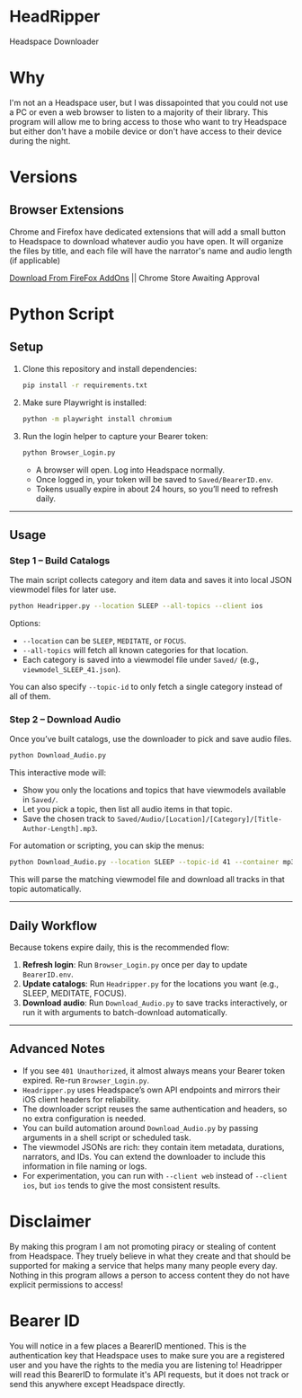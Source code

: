 # HeadRipper
Headspace Downloader

# Why
I'm not an a Headspace user, but I was dissapointed that you could not use a PC or even a web browser to listen to a majority of their library. 
This program will allow me to bring access to those who want to try Headspace but either don't have a mobile device or don't have access to their device during the night.

# Versions

## Browser Extensions
Chrome and Firefox have dedicated extensions that will add a small button to Headspace to download whatever audio you have open. It will organize the files by title, and each file will have the narrator's name and audio length (if applicable)

[Download From FireFox AddOns](https://addons.mozilla.org/en-US/firefox/addon/headripper/?utm_source=joexv.github.io) || Chrome Store Awaiting Approval


# Python Script
## Setup

1. Clone this repository and install dependencies:

   ```bash
   pip install -r requirements.txt
   ```

2. Make sure Playwright is installed:

   ```bash
   python -m playwright install chromium
   ```

3. Run the login helper to capture your Bearer token:

   ```bash
   python Browser_Login.py
   ```

   - A browser will open. Log into Headspace normally.
   - Once logged in, your token will be saved to `Saved/BearerID.env`.
   - Tokens usually expire in about 24 hours, so you’ll need to refresh daily.

---

## Usage

### Step 1 – Build Catalogs

The main script collects category and item data and saves it into local JSON viewmodel files for later use.

```bash
python Headripper.py --location SLEEP --all-topics --client ios
```

Options:

- `--location` can be `SLEEP`, `MEDITATE`, or `FOCUS`.
- `--all-topics` will fetch all known categories for that location.
- Each category is saved into a viewmodel file under `Saved/` (e.g., `viewmodel_SLEEP_41.json`).

You can also specify `--topic-id` to only fetch a single category instead of all of them.

### Step 2 – Download Audio

Once you’ve built catalogs, use the downloader to pick and save audio files.

```bash
python Download_Audio.py
```

This interactive mode will:

- Show you only the locations and topics that have viewmodels available in `Saved/`.
- Let you pick a topic, then list all audio items in that topic.
- Save the chosen track to `Saved/Audio/[Location]/[Category]/[Title-Author-Length].mp3`.

For automation or scripting, you can skip the menus:

```bash
python Download_Audio.py --location SLEEP --topic-id 41 --container mp3
```

This will parse the matching viewmodel file and download all tracks in that topic automatically.

---

## Daily Workflow

Because tokens expire daily, this is the recommended flow:

1. **Refresh login**: Run `Browser_Login.py` once per day to update `BearerID.env`.
2. **Update catalogs**: Run `Headripper.py` for the locations you want (e.g., SLEEP, MEDITATE, FOCUS).
3. **Download audio**: Run `Download_Audio.py` to save tracks interactively, or run it with arguments to batch-download automatically.

---

## Advanced Notes

- If you see `401 Unauthorized`, it almost always means your Bearer token expired. Re-run `Browser_Login.py`.
- `Headripper.py` uses Headspace’s own API endpoints and mirrors their iOS client headers for reliability.
- The downloader script reuses the same authentication and headers, so no extra configuration is needed.
- You can build automation around `Download_Audio.py` by passing arguments in a shell script or scheduled task.
- The viewmodel JSONs are rich: they contain item metadata, durations, narrators, and IDs. You can extend the downloader to include this information in file naming or logs.
- For experimentation, you can run with `--client web` instead of `--client ios`, but `ios` tends to give the most consistent results.



# Disclaimer
By making this program I am not promoting piracy or stealing of content from Headspace. 
They truely believe in what they create and that should be supported for making a service that helps
many many people every day. Nothing in this program allows a person to access content they do not have explicit permissions to access!

# Bearer ID
You will notice in a few places a BearerID mentioned. This is the authentication key that Headspace uses to make sure you are a registered user and you have the rights to the media you are listening to! Headripper will read this BearerID to formulate it's API requests, but it does not track or send this anywhere except Headspace directly.